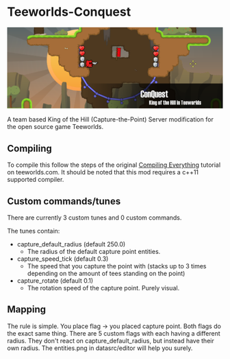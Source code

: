 Teeworlds-Conquest
==============

![ConQuest Thumb](thumb.png)

A team based King of the Hill (Capture-the-Point) Server modification for the open source game Teeworlds.

Compiling
-------

To compile this follow the steps of the original [Compiling Everything](https://www.teeworlds.com/?page=docs&wiki=compiling_everything) tutorial on teeworlds.com. It should be noted that this mod requires a c++11 supported compiler.

Custom commands/tunes
------
There are currently 3 custom tunes and 0 custom commands. 

The tunes contain:
- capture_default_radius (default 250.0)
	- The radius of the default capture point entities.
- capture_speed_tick (default 0.3)
	- The speed that you capture the point with (stacks up to 3 times depending on the amount of tees standing on the point)
- capture_rotate (default 0.1)
	- The rotation speed of the capture point. Purely visual.

Mapping
------
The rule is simple. You place flag -> you placed capture point. Both flags do the exact same thing.
There are 5 custom flags with each having a different radius. They don't react on capture_default_radius, but instead have their own radius. The entities.png in datasrc/editor will help you surely.
